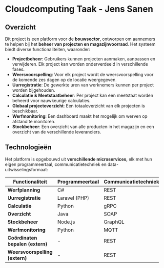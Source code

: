 # **Cloudcomputing Taak - Jens Sanen**

## **Overzicht**  
Dit project is een platform voor de **bouwsector**, ontworpen om aannemers te helpen bij het **beheer van projecten en magazijnvoorraad**. Het systeem biedt diverse functionaliteiten, waaronder:  

- **Projectbeheer**: Gebruikers kunnen projecten aanmaken, aanpassen en verwijderen. Elk project kan worden onderverdeeld in verschillende fases.  
- **Weersvoorspelling**: Voor elk project wordt de weersvoorspelling voor de komende zes dagen op de locatie weergegeven.  
- **Uurregistratie**: De gewerkte uren van werknemers kunnen per project worden bijgehouden.  
- **Calculatie & Meetstaatbeheer**: Per project kan een meetstaat worden beheerd voor nauwkeurige calculaties.  
- **Globaal projectoverzicht**: Een totaaloverzicht van elk projecten is beschikbaar.  
- **Werfmonitoring**: Een dashboard maakt het mogelijk om werven op afstand te monitoren.  
- **Stockbeheer**: Een overzicht van alle producten in het magazijn en een overzicht van de verschillende leveranciers.

## **Technologieën**  
Het platform is opgebouwd uit **verschillende microservices**, elk met hun eigen programmeertaal, communicatietechniek en data-uitwisselingsformaat:  

| **Functionaliteit**               | **Programmeertaal** | **Communicatietechniek** | **Dataformaat**  |
|-----------------------------------|---------------------|--------------------------|------------------|
| **Werfplanning**                  | C#                  | REST                     | JSON             |
| **Uurregistratie**                | Laravel (PHP)       | REST                     | JSON             |
| **Calculatie**                    | Python              | gRPC                     | Protobuf         |
| **Overzicht**                     | Java                | SOAP                     | XML              |
| **Stockbeheer**                   | Node.js             | GraphQL                  | JSON             |
| **Werfmonitoring**                | Python              | MQTT                     | -                |
| **Coördinaten bepalen (extern)**  | -                   | REST                     | JSON             |
| **Weersvoorspelling (extern)**    | -                   | REST                     | JSON             |

